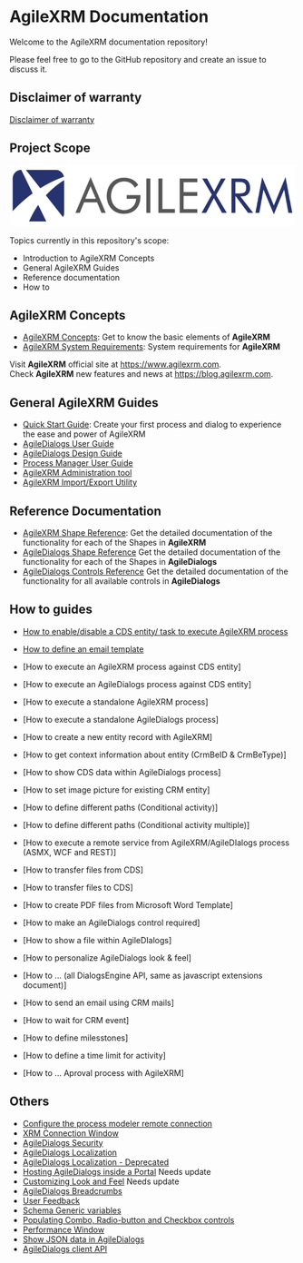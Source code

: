 # AgileXRM Documentation

Welcome to the AgileXRM documentation repository!

Please feel free to go to the GitHub repository and create an issue to discuss it.

## Disclaimer of warranty

[Disclaimer of warranty](guides/common/DisclaimerOfWarranty.md)
 
## Project Scope
![](concepts/media/AgileXRM_Concepts_01.png)

Topics currently in this repository's scope:

- Introduction to AgileXRM Concepts
- General AgileXRM Guides
- Reference documentation
- How to

## AgileXRM Concepts

- [AgileXRM Concepts](concepts/AgileXRM-Concepts.md): Get to know the basic elements of **AgileXRM**
- [AgileXRM System Requirements](systemrequirements/AgileXRM-SystemRequirements.md): System requirements for **AgileXRM**

Visit **AgileXRM** official site at <https://www.agilexrm.com>.  
Check **AgileXRM** new features and news at <https://blog.agilexrm.com>.

## General AgileXRM Guides

- [Quick Start Guide](guides/Quick-Start.md): Create your first process and dialog to experience the ease and power of AgileXRM
- [AgileDialogs User Guide](guides/AgileDialogs-UserGuide.md)
- [AgileDialogs Design Guide](guides/AgileDialogs-DesignGuide.md)
- [Process Manager User Guide](guides/ProcessManager-UserGuide.md)
- [AgileXRM Administration tool](guides/XRMAdministrationTool-UserGuide.md)
- [AgileXRM Import/Export Utility](guides/ImportExportUtility.md)

## Reference Documentation

- [AgileXRM Shape Reference](ref/README.md): Get the detailed documentation of the functionality for each of the Shapes in **AgileXRM**
- [AgileDialogs Shape Reference](ref/AgileDialogs.md) Get the detailed documentation of the functionality for each of the Shapes in **AgileDialogs**
- [AgileDialogs Controls Reference](ref/AgileDialogsControls.md) Get the detailed documentation of the functionality for all available controls in **AgileDialogs**

## How to guides

- [How to enable/disable a CDS entity/ task to execute AgileXRM process](howto/EnableDisableEntities.md)
- [How to define an email template](ref/common/DefiningAnEmailTemplate.md)

- [How to execute an AgileXRM process against CDS entity]
- [How to execute an AgileDialogs process against CDS entity]
- [How to execute a standalone AgileXRM process]
- [How to execute a standalone AgileDialogs process]
- [How to create a new entity record with AgileXRM]
- [How to get context information about entity (CrmBeID & CrmBeType)]
- [How to show CDS data within AgileDialogs process]
- [How to set image picture for existing CRM entity]
- [How to define different paths (Conditional activity)]
- [How to define different paths (Conditional activity multiple)]
- [How to execute a remote service from AgileXRM/AgileDIalogs process (ASMX, WCF and REST)]
- [How to transfer files from CDS]
- [How to transfer files to CDS]
- [How to create PDF files from Microsoft Word Template]
- [How to make an AgileDialogs control required]
- [How to show a file within AgileDIalogs]
- [How to personalize AgileDialogs look & feel]
- [How to ... (all DialogsEngine API, same as javascript extensions document)]
- [How to send an email using CRM mails]
- [How to wait for CRM event]
- [How to define milesstones]
- [How to define a time limit for activity]
- [How to ... Aproval process with AgileXRM]

## Others

- [Configure the process modeler remote connection](guides/EnvisionRemoteConfiguration.md)
- [XRM Connection Window](guides/common/XRMConnectionWindow.md)
- [AgileDialogs Security](guides/common/AgileDialogsSecurity.md)
- [AgileDialogs Localization](guides/common/AgileDialogsLocalization.md)
- [AgileDialogs Localization - Deprecated](guides/common/Localization.md)
- [Hosting AgileDialogs inside a Portal](guides/common/HostingAgileDialogsInsidePortal.md) Needs update
- [Customizing Look and Feel](guides/common/CustomizingLookAndFeel.md) Needs update
- [AgileDialogs Breadcrumbs](guides/common/Breadcrumbs.md)
- [User Feedback](guides/common/UserFeeback.md)
- [Schema Generic variables](guides/common/SchemaGenericVariables.md)
- [Populating Combo, Radio-button and Checkbox controls](guides/common/PopulatingCombo.md)
- [Performance Window](guides/common/PerformanceWindow.md) 
- [Show JSON data in AgileDialogs](guides/common/JSONAgileDialogs.md)
- [AgileDialogs client API](guides/common/JavaScriptExtensions.md)
